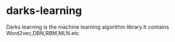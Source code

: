 darks-learning
==============

Darks learning is the machine learning algorithm library.It contains Word2vec,DBN,RBM,MLN.etc
